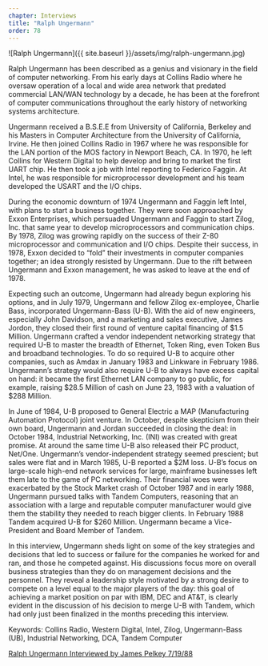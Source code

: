 ```yaml
---
chapter: Interviews
title: "Ralph Ungermann"
order: 78
---
```


![Ralph Ungermann]({{ site.baseurl }}/assets/img/ralph-ungermann.jpg)

Ralph Ungermann has been described as a genius and visionary in the field of computer networking. From his early days at Collins Radio where he oversaw operation of a local and wide area network that predated commercial LAN/WAN technology by a decade, he has been at the forefront of computer communications throughout the early history of networking systems architecture.

Ungermann received a B.S.E.E from University of California, Berkeley and his Masters in Computer Architecture from the University of California, Irvine. He then joined Collins Radio in 1967 where he was responsible for the LAN portion of the MOS factory in Newport Beach, CA. In 1970, he left Collins for Western Digital to help develop and bring to market the first UART chip. He then took a job with Intel reporting to Federico Faggin. At Intel, he was responsible for microprocessor development and his team developed the USART and the I/O chips.

During the economic downturn of 1974 Ungermann and Faggin left Intel, with plans to start a business together.  They were soon approached by Exxon Enterprises, which persuaded Ungermann and Faggin to start Zilog, Inc. that same year to develop microprocessors and communication chips. By 1978, Zilog was growing rapidly on the success of their Z-80 microprocessor and communication and I/O chips. Despite their success, in 1978, Exxon decided to “fold” their investments in computer companies together; an idea strongly resisted by Ungermann.  Due to the rift between Ungermann and Exxon management, he was asked to leave at the end of 1978. 

Expecting such an outcome, Ungermann had already begun exploring his options, and in July 1979, Ungermann and fellow Zilog ex-employee, Charlie Bass, incorporated Ungermann-Bass (U-B). With the aid of new engineers, especially John Davidson, and a marketing and sales executive, James Jordon, they closed their first round of venture capital financing of $1.5 Million.  Ungermann crafted a vendor independent networking strategy that required U-B to master the breadth of Ethernet, Token Ring, even Token Bus and broadband technologies. To do so required U-B to acquire other companies, such as Amdax in January 1983 and Linkware in February 1986. Ungermann’s strategy would also require U-B to always have excess capital on hand: it became the first Ethernet LAN company to go public, for example, raising $28.5 Million of cash on June 23, 1983 with a valuation of $288 Million.

In June of 1984, U-B proposed to General Electric a MAP (Manufacturing Automation Protocol) joint venture.  In October, despite skepticism from their own board, Ungermann and Jordan succeeded in closing the deal: in October 1984, Industrial Networking, Inc. (INI) was created with great promise. At around the same time U-B also released their PC product, Net/One. Ungermann’s vendor-independent strategy seemed prescient; but sales were flat and in March 1985, U-B reported a $2M loss.  U-B’s focus on large-scale high-end network services for large, mainframe businesses left them late to the game of PC networking.  Their financial woes were exacerbated by the Stock Market crash of October 1987 and in early 1988, Ungermann pursued talks with Tandem Computers, reasoning that an association with a large and reputable computer manufacturer would give them the stability they needed to reach bigger clients. In February 1988 Tandem acquired U-B for $260 Million. Ungermann became a Vice-President and Board Member of Tandem.

In this interview, Ungermann sheds light on some of the key strategies and decisions that led to success or failure for the companies he worked for and ran, and those he competed against.   His discussions focus more on overall business strategies than they do on management decisions and the personnel. They reveal a leadership style motivated by a strong desire to compete on a level equal to the major players of the day: this goal of achieving a market position on par with IBM, DEC and AT&T, is clearly evident in the discussion of his decision to merge U-B with Tandem, which had only just been finalized in the months preceding this interview.

Keywords: Collins Radio, Western Digital, Intel, Zilog, Ungermann-Bass (UB), Industrial Networking, DCA, Tandem Computer

[Ralph Ungermann Interviewed by James Pelkey 7/19/88](https://archive.computerhistory.org/resources/access/text/2018/03/102738765-05-01-acc.pdf)
